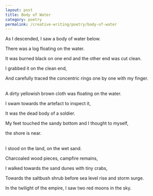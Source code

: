 ```yaml
---
layout: post
title: Body of Water
category: poetry
permalink: /creative-writing/poetry/body-of-water
---
```


As I descended, I saw a body of water below.

There was a log floating on the water.

It was burned black on one end and the other end was cut clean.

I grabbed it on the clean end,

And carefully traced the concentric rings one by one with my finger.
<br /><br />

A dirty yellowish brown cloth was floating on the water.

I swam towards the artefact to inspect it,

It was the dead body of a soldier.

My feet touched the sandy bottom and I thought to myself,

the shore is near.
<br /><br />

I stood on the land, on the wet sand.

Charcoaled wood pieces, campfire remains,

I walked towards the sand dunes with tiny crabs,

Towards the saltbush shrub before sea level rise and storm surge.

In the twilight of the empire, I saw two red moons in the sky.
<br /><br />

